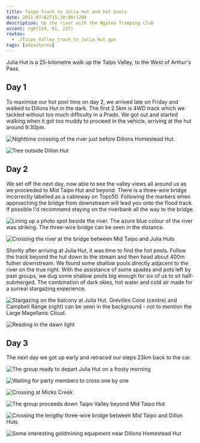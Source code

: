 ```yaml
---
title: Taipo Track to Julia Hut and hot pools
date: 2021-07-02T15:30:00+1200
description: Up the river with the Ngatea Tramping Club
accent: rgb(144, 81, 237)
routes:
  - ./Taipo_Valley_track_to_Julia_Hut.gpx
tags: [adventures]
---
```


Julia Hut is a 25-kilometre walk up the Taipo Valley, to the West of Arthur's Pass.

## Day 1

To maximise our hot pool time on day 2, we arrived late on Friday and walked to Dillons Hut in the dark. The first 2.5km is 4WD track which we tackled without too much difficulty in a Prado. We got out and started walking when it got too muddy to proceed in the vehicle, arriving at the hut around 9:30pm.

![Nighttime crossing of the river just before Dillons Homestead Hut.][river-crossing]

![Tree outside Dillon Hut][tree-astro]

## Day 2

We set off the next day, now able to see the valley views all around us as we proceeded to Mid Taipo Hut and beyond. There is a three-wire bridge incorrectly labelled as a cableway on Topo50. Following the markers when approaching the bridge from downstream will lead you onto the flood track. If possible I'd recommend staying on the riverbank all the way to the bridge.

![Lining up a photo spot beside the river. The azure blue colour of the river was striking. The three-wire bridge can be seen in the distance.][valley-photo]

![Crossing the river at the bridge between Mid Taipo and Julia Huts][xander-crossing]

Shortly after arriving at Julia Hut, it was time to find the hot pools. Follow the track beyond the hut down to the stream and then head about 400m futher downstream. We found some shallow pools directly adjacent to the river on the true right. With the assistance of some spades and pots left by past groups, we dug some shallow pools big enough for six of us to sit half-submerged. The combination of dark skies, hot water and cold air made for a surreal stargazing experience.

![Stargazing on the balcony at Julia Hut. Grevilles Cone (centre) and Campbell Range (right) can be seen in the background - not to mention the Large Magellanic Cloud.][hut-astro]

![Reading in the dawn light][dawn-reading]

## Day 3

The next day we got up early and retraced our steps 23km back to the car.

![The group ready to depart Julia Hut on a frosty morning][group]

![Waiting for party members to cross one by one][gameboy]

![Crossing at Micks Creek][big-river]

![The group proceeds down Taipo Valley beyond Mid Taipo Hut][down-valley]

![Crossing the lengthy three-wire bridge between Mid Taipo and Dillon Huts][patrick-crossing]

![Some interesting goldmining equipment near Dillons Homestead Hut][gold]

[river-crossing]: ./DSC08215.jpg
[tree-astro]: ./DSC08225.jpg
[valley-photo]: ./DSC08233.jpg
[xander-crossing]: ./DSC08254.jpg
[hut-astro]: ./DSC08271.jpg
[gold]: ./DSC08329.jpg
[patrick-crossing]: ./DSC08321.jpg
[down-valley]: ./DSC08312.jpg
[big-river]: ./DSC08292.jpg
[gameboy]: ./DSC08290.jpg
[group]: ./DSC08277.jpg
[dawn-reading]: ./DSC08273.jpg
